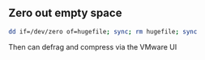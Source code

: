 ## Zero out empty space

```bash
dd if=/dev/zero of=hugefile; sync; rm hugefile; sync
```

Then can defrag and compress via the VMware UI
